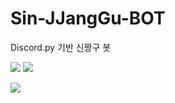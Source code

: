 # Sin-JJangGu-BOT
Discord.py 기반 신짱구 봇

<img src ="https://img.shields.io/badge/Python-3.7.4-blue"> <img src ="https://img.shields.io/badge/Discord.py-1.3.3-blue">

<img src ="https://img.shields.io/badge/Discord-https://discord.gg/5PBKvdU-blue">

